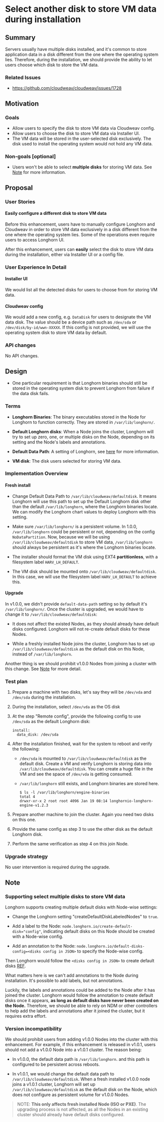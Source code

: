 # Select another disk to store VM data during installation

## Summary

Servers usually have multiple disks installed, and it's common to store application data in a disk
different from the one where the operating system lies. Therefore, during the installation,
we should provide the ability to let users choose which disk to store the VM data.

### Related Issues

- https://github.com/cloudweav/cloudweav/issues/1728

## Motivation

### Goals

- Allow users to specify the disk to store VM data via Cloudweav config.
- Allow users to choose the disk to store VM data via Installer UI.
- The VM data will be stored in the user-selected disk exclusively.
  The disk used to install the operating system would not hold any VM data.

### Non-goals [optional]

- Users won't be able to select **multiple disks** for storing VM data.
  See [Note](#supporting-select-multiple-disks-to-store-vm-data) for more information.

## Proposal

### User Stories

#### Easily configure a different disk to store VM data

Before this enhancement, users have to manually configure Longhorn and Cloudweav in order to store
VM data exclusively in a disk different from the one where the operating system lies.
Some of the operations even require users to access Longhorn UI.

After this enhancement,
users can **easily** select the disk to store VM data during the installation,
either via Installer UI or a config file.

### User Experience In Detail

#### Installer UI
We would list all the detected disks for users to choose from for storing VM data.

#### Cloudweav config
We would add a new config, e.g. `DataDisk` for users to designate the VM data disk.
The value should be a device path such as `/dev/sda` or `/dev/disk/by-id/wwn-XXXXX`.
If this config is not provided, we will use the operating system disk to store VM data by default.

### API changes

No API changes.

## Design

- One particular requirement is that Longhorn binaries should still be stored in the operating system
  disk to prevent Longhorn from failure if the data disk fails.

### Terms

- **Longhorn Binaries**:
  The binary executables stored in the Node for Longhorn to function correctly.
  They are stored in `/var/lib/longhorn/`.

- **Default Longhorn disks**:
  When a Node joins the cluster,
  Longhorn will try to set up zero, one, or multiple disks on the Node,
  depending on its setting and the Node's labels and annotations.

- **Default Data Path**:
  A setting of Longhorn,
  see [here](https://longhorn.io/docs/1.2.3/references/settings/#default-data-path)
  for more information.

- **VM disk**:
  The disk users selected for storing VM data.

### Implementation Overview

#### Fresh install
- Change Default Data Path to `/var/lib/cloudweav/defaultdisk`.
  It means Longhorn will use this path to set up the Default Longhorn disk other than the default
  `/var/lib/longhorn`, where the Longhorn binaries locate.
  We can modify the Longhorn chart values to deploy Longhorn with this setting.

- Make sure `/var/lib/longhorn/` is a persistent volume.
  In 1.0.0, `/var/lib/longhorn` could be persistent or not,
  depending on the config `NoDataPartition`. Now, because we will be using
  `/var/lib/cloudweav/defaultdisk` to store VM data, `/var/lib/longhorn` should always be persistent
  as it's where the Longhorn binaries locate.

- The installer should format the VM disk using EXT4 **partitionless**,
  with a filesystem label `HARV_LH_DEFAULT`.

- The VM disk should be mounted onto `/var/lib/cloudweav/defaultdisk`. In this case,
  we will use the filesystem label `HARV_LH_DEFAULT` to achieve this.

#### Upgrade

In v1.0.0, we didn't provide `default-data-path` setting so by default it's `/var/lib/longhorn/`.
Once the cluster is upgraded, we would have to change it to `/var/lib/cloudweav/defaultdisk`:

- It does not affect the existed Nodes, as they should already have default disks configured.
  Longhorn will not re-create default disks for these Nodes.


- While a freshly installed Node joins the cluster, Longhorn has to set up `/var/lib/cloudweav/defaultdisk`
  as the default disk on this Node, instead of `/var/lib/longhorn`.

Another thing is we should prohibit v1.0.0 Nodes from joining a cluster with this change.
See [Note](#version-incompatibility) for more detail.

### Test plan

1. Prepare a machine with two disks, let's say they will be `/dev/vda` and `/dev/sda`
  during the installation.

2. During the installation, select `/dev/vda` as the OS disk

3. At the step "Remote config", provide the following config to use `/dev/sda`
  as the default Longhorn disk:
    ```
    install:
      data_disk: /dev/sda
    ```

4. After the installation finished, wait for the system to reboot and verify the following:
    - `/dev/sda` is mounted to `/var/lib/cloudweav/defaultdisk` as the default disk.
      Create a VM and verify Longhorn is storing data into `/var/lib/cloudweav/defaultdisk`.
      You can create a huge file in the VM and see the space of `/dev/vda` is getting consumed.

    - `/var/lib/longhorn` still exists, and Longhorn binaries are stored here.
        ```
        $ ls -l /var/lib/longhorn/engine-binaries
        total 4
        drwxr-xr-x 2 root root 4096 Jan 19 08:14 longhornio-longhorn-engine-v1.2.3
        ```

5. Prepare another machine to join the cluster. Again you need two disks on this one.

6. Provide the same config as step 3 to use the other disk as the default Longhorn disk.

7. Perform the same verification as step 4 on this join Node.

### Upgrade strategy

No user intervention is required during the upgrade.

## Note

### Supporting select multiple disks to store VM data
Longhorn supports creating multiple default disks with Node-wise settings:

- Change the Longhorn setting "createDefaultDiskLabeledNodes" to `true`.

- Add a label to the Node: `node.longhorn.io/create-default-disk="config"`,
  indicating default disks on this Node should be created with a Node-wise config.

- Add an annotation to the Node: `node.longhorn.io/default-disks-config=<disks config in JSON>`
  to specify the Node-wise config.

Then Longhorn would follow the `<disks config in JSON>` to create default disks
[REF](https://longhorn.io/docs/1.2.3/advanced-resources/default-disk-and-node-config/#customizing-default-disks-for-new-nodes).

What matters here is we can't add annotations to the Node during installation.
It's possible to add labels, but not annotations.

Luckily, the labels and annotations could be added to the Node after it has joined the cluster.
Longhorn would follow the annotation to create default disks once it appears,
**as long as default disks have never been created on the Node.**
Therefore, we should be able to rely on NDM or other controllers to
help add the labels and annotations after it joined the cluster, but it requires extra effort.

### Version incompatibility
We should prohibit users from adding v1.0.0 Nodes into the cluster with this enhancement.
For example, if this enhancement is released in v1.0.1,
users should not add a v1.0.0 Node into a v1.0.1 cluster. The reason being:

- In v1.0.0, the default data path is `/var/lib/longhorn`.
  and this path is configured to be persistent across reboots.

- In v1.0.1, we would change the default data path to `/var/lib/cloudweav/defaultdisk`.
  When a fresh installed v1.0.0 node joins a v1.0.1 cluster,
  Longhorn will set up `/var/lib/cloudweav/defaultdisk` as the default disk on the Node,
  which does not configure as persistent volume for v1.0.0 Nodes.

> NOTE: **This only affects fresh installed Node (ISO or PXE)**.
> The upgrading process is not affected,
> as all the Nodes in an existing cluster should already have default disks configured.
